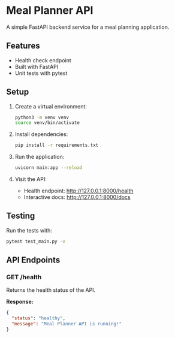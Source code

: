 # Meal Planner API

A simple FastAPI backend service for a meal planning application.

## Features

- Health check endpoint
- Built with FastAPI
- Unit tests with pytest

## Setup

1. Create a virtual environment:
   ```bash
   python3 -m venv venv
   source venv/bin/activate
   ```

2. Install dependencies:
   ```bash
   pip install -r requirements.txt
   ```

3. Run the application:
   ```bash
   uvicorn main:app --reload
   ```

4. Visit the API:
   - Health endpoint: http://127.0.0.1:8000/health
   - Interactive docs: http://127.0.0.1:8000/docs

## Testing

Run the tests with:
```bash
pytest test_main.py -v
```

## API Endpoints

### GET /health
Returns the health status of the API.

**Response:**
```json
{
  "status": "healthy",
  "message": "Meal Planner API is running!"
}
```
